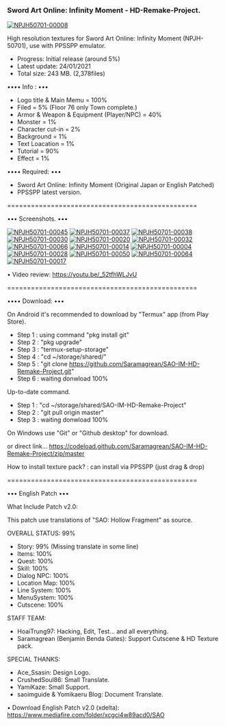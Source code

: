 ### Sword Art Online: Infinity Moment - HD-Remake-Project. ###

<a href="https://ibb.co/tmv1Mqb"><img src="https://i.ibb.co/JBGSRvz/NPJH50701-00008.jpg" alt="NPJH50701-00008" border="0"></a>

High resolution textures for Sword Art Online: Infinity Moment (NPJH-50701), use with PPSSPP emulator.

- Progress: Initial release (around 5%)
- Latest update: 24/01/2021
- Total size: 243 MB. (2,378files)

•••• Info : •••
- Logo title & Main Memu = 100% 
- Filed = 5% (Floor 76 only Town complete.)
- Armor & Weapon & Equipment (Player/NPC) = 40%
- Monster = 1%
- Character cut-in = 2%
- Background = 1%
- Text Loacation = 1%
- Tutorial = 90%
- Effect = 1%

•••• Required: •••
- Sword Art Online: Infinity Moment (Original Japan or English Patched)
- PPSSPP latest version.

================================================

••• Screenshots. •••

<a href="https://ibb.co/ZGK3Krj"><img src="https://i.ibb.co/FmJ9J1r/NPJH50701-00045.jpg" alt="NPJH50701-00045" border="0"></a>
<a href="https://ibb.co/vJYCDF5"><img src="https://i.ibb.co/rZsKvjP/NPJH50701-00037.jpg" alt="NPJH50701-00037" border="0"></a>
<a href="https://ibb.co/ZYZCF7h"><img src="https://i.ibb.co/z7kwBDS/NPJH50701-00038.jpg" alt="NPJH50701-00038" border="0"></a>
<a href="https://ibb.co/WtCvFhd"><img src="https://i.ibb.co/sH79QfD/NPJH50701-00030.jpg" alt="NPJH50701-00030" border="0"></a>
<a href="https://ibb.co/gPKqWKJ"><img src="https://i.ibb.co/s6Yx1Yq/NPJH50701-00020.jpg" alt="NPJH50701-00020" border="0"></a>
<a href="https://ibb.co/WPL6QvN"><img src="https://i.ibb.co/LJ38MdD/NPJH50701-00032.jpg" alt="NPJH50701-00032" border="0"></a>
<a href="https://ibb.co/1bpFyRv"><img src="https://i.ibb.co/7bTsMrY/NPJH50701-00066.jpg" alt="NPJH50701-00066" border="0"></a>
<a href="https://ibb.co/nD83n0M"><img src="https://i.ibb.co/RC4hBST/NPJH50701-00014.jpg" alt="NPJH50701-00014" border="0"></a>
<a href="https://ibb.co/MDKk2wq"><img src="https://i.ibb.co/fYZd16m/NPJH50701-00004.jpg" alt="NPJH50701-00004" border="0"></a>
<a href="https://ibb.co/q7sQNDj"><img src="https://i.ibb.co/6rPCHyw/NPJH50701-00028.jpg" alt="NPJH50701-00028" border="0"></a>
<a href="https://ibb.co/tMzHPNj"><img src="https://i.ibb.co/xSY28c9/NPJH50701-00050.jpg" alt="NPJH50701-00050" border="0"></a>
<a href="https://ibb.co/x1QYnHj"><img src="https://i.ibb.co/jyFzCRM/NPJH50701-00064.jpg" alt="NPJH50701-00064" border="0"></a>
<a href="https://ibb.co/rFTZzKb"><img src="https://i.ibb.co/5Gt5SXY/NPJH50701-00017.jpg" alt="NPJH50701-00017" border="0"></a>

• Video review: https://youtu.be/_52tfhWLJvU

================================================

•••• Download: •••

On Android it's recommended to download by "Termux" app (from Play Store).

- Step 1 : using command "pkg install git"
- Step 2 : "pkg upgrade"
- Step 3 : "termux-setup-storage"
- Step 4 : "cd ~/storage/shared/"
- Step 5 : "git clone https://github.com/Saramagrean/SAO-IM-HD-Remake-Project.git"
- Step 6 : waiting donwload 100%

Up-to-date command.
- Step 1 : "cd ~/storage/shared/SAO-IM-HD-Remake-Project"
- Step 2 : "git pull origin master"
- Step 3 : waiting donwload 100%

On Windows use "Git" or "Github desktop" for download.

or direct link...
https://codeload.github.com/Saramagrean/SAO-IM-HD-Remake-Project/zip/master

How to install texture pack? : can install via PPSSPP (just drag & drop)

================================================

••• English Patch •••

What Include Patch v2.0:

This patch use translations of "SAO: Hollow Fragment" as source.

OVERALL STATUS: 99%

- Story: 99% (Missing translate in some line)
- Items: 100%
- Quest: 100%
- Skill: 100%
- Dialog NPC: 100%
- Location Map: 100%
- Line System: 100%
- MenuSystem: 100%
- Cutscene: 100%

STAFF TEAM:
- HoaiTrung97: Hacking, Edit, Test... and all everything.
- Saramagrean (Benjamin Benda Gates): Support Cutscene & HD Texture pack.

SPECIAL THANKS:
- Ace_Ssasin: Design Logo.
- CrushedSoul86: Small Translate.
- YamiKaze: Small Support.
- saoimguide & Yomikaeru Blog: Document Translate.

• Download English Patch v2.0 (xdelta): https://www.mediafire.com/folder/xcgci4w89acd0/SAO


